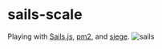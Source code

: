 # sails-scale
Playing with [Sails.js](sailsjs.org), [pm2](https://github.com/Unitech/pm2), and [siege](http://www.joedog.org/siege-home/).
![sails](http://i.imgur.com/FdqBRca.png)

